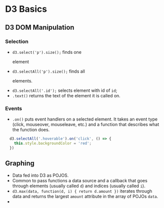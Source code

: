 # D3 Basics

## D3 DOM Manipulation

### Selection

  - `d3.select('p').size();` finds one <p> element
  - `d3.selectAll('p').size();` finds all <p> elements.
  - `d3.selectAll('.id');` selects element with id of `id`;
  - `.text()` returns the text of the element it is called on.

### Events

  - `.on()` puts event handlers on a selected element. It takes an event type (click, mouseover, mouseleave, etc.) and a function that describes what the function does.
  ``` javascript
    d3.selectAll('.hoverable').on('click', () => {
      this.style.backgroundColor = 'red';
    })
  ```

## Graphing
  - Data fed into D3 as POJOS.
  - Common to pass functions a data source and a callback that goes through elements (usually called `d`) and indices (usually called `i`).
  - `d3.max(data, function(d, i) { return d.amount })` iterates through data and returns the largest `amount` attribute in the array of POJOs `data`.
  -
